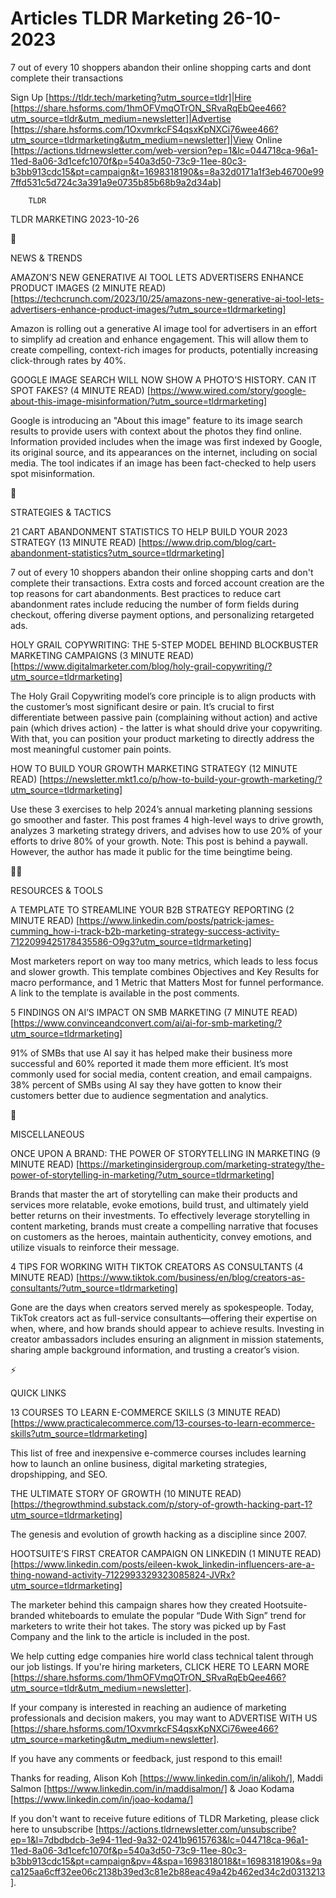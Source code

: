 # Articles TLDR Marketing 26-10-2023

7 out of every 10 shoppers abandon their online shopping carts and
dont complete their transactions  

Sign Up [https://tldr.tech/marketing?utm_source=tldr]|Hire
[https://share.hsforms.com/1hmOFVmqOTrON_SRvaRqEbQee466?utm_source=tldr&utm_medium=newsletter]|Advertise
[https://share.hsforms.com/1OxvmrkcFS4qsxKpNXCi76wee466?utm_source=tldrmarketing&utm_medium=newsletter]|View
Online
[https://actions.tldrnewsletter.com/web-version?ep=1&lc=044718ca-96a1-11ed-8a06-3d1cefc1070f&p=540a3d50-73c9-11ee-80c3-b3bb913cdc15&pt=campaign&t=1698318190&s=8a32d0171a1f3eb46700e997ffd531c5d724c3a391a9e0735b85b68b9a2d34ab]


		TLDR 

TLDR MARKETING 2023-10-26

📱 

NEWS & TRENDS

 AMAZON’S NEW GENERATIVE AI TOOL LETS ADVERTISERS ENHANCE PRODUCT
IMAGES (2 MINUTE READ)
[https://techcrunch.com/2023/10/25/amazons-new-generative-ai-tool-lets-advertisers-enhance-product-images/?utm_source=tldrmarketing]


 Amazon is rolling out a generative AI image tool for advertisers in
an effort to simplify ad creation and enhance engagement. This will
allow them to create compelling, context-rich images for products,
potentially increasing click-through rates by 40%. 

 GOOGLE IMAGE SEARCH WILL NOW SHOW A PHOTO’S HISTORY. CAN IT SPOT
FAKES? (4 MINUTE READ)
[https://www.wired.com/story/google-about-this-image-misinformation/?utm_source=tldrmarketing]


 Google is introducing an "About this image" feature to its image
search results to provide users with context about the photos they
find online. Information provided includes when the image was first
indexed by Google, its original source, and its appearances on the
internet, including on social media. The tool indicates if an image
has been fact-checked to help users spot misinformation. 

🚀 

STRATEGIES & TACTICS

 21 CART ABANDONMENT STATISTICS TO HELP BUILD YOUR 2023 STRATEGY (13
MINUTE READ)
[https://www.drip.com/blog/cart-abandonment-statistics?utm_source=tldrmarketing]


 7 out of every 10 shoppers abandon their online shopping carts and
don't complete their transactions. Extra costs and forced account
creation are the top reasons for cart abandonments. Best practices to
reduce cart abandonment rates include reducing the number of form
fields during checkout, offering diverse payment options, and
personalizing retargeted ads. 

 HOLY GRAIL COPYWRITING: THE 5-STEP MODEL BEHIND BLOCKBUSTER MARKETING
CAMPAIGNS (3 MINUTE READ)
[https://www.digitalmarketer.com/blog/holy-grail-copywriting/?utm_source=tldrmarketing]


 The Holy Grail Copywriting model’s core principle is to align
products with the customer’s most significant desire or pain. It’s
crucial to first differentiate between passive pain (complaining
without action) and active pain (which drives action) - the latter is
what should drive your copywriting. With that, you can position your
product marketing to directly address the most meaningful customer
pain points. 

 HOW TO BUILD YOUR GROWTH MARKETING STRATEGY (12 MINUTE READ)
[https://newsletter.mkt1.co/p/how-to-build-your-growth-marketing/?utm_source=tldrmarketing]


 Use these 3 exercises to help 2024’s annual marketing planning
sessions go smoother and faster. This post frames 4 high-level ways to
drive growth, analyzes 3 marketing strategy drivers, and advises how
to use 20% of your efforts to drive 80% of your growth. Note: This
post is behind a paywall. However, the author has made it public for
the time beingtime being. 

🧑‍💻 

RESOURCES & TOOLS

 A TEMPLATE TO STREAMLINE YOUR B2B STRATEGY REPORTING (2 MINUTE READ)
[https://www.linkedin.com/posts/patrick-james-cumming_how-i-track-b2b-marketing-strategy-success-activity-7122099425178435586-O9g3?utm_source=tldrmarketing]


 Most marketers report on way too many metrics, which leads to less
focus and slower growth. This template combines Objectives and Key
Results for macro performance, and 1 Metric that Matters Most for
funnel performance. A link to the template is available in the post
comments. 

 5 FINDINGS ON AI’S IMPACT ON SMB MARKETING (7 MINUTE READ)
[https://www.convinceandconvert.com/ai/ai-for-smb-marketing/?utm_source=tldrmarketing]


 91% of SMBs that use AI say it has helped make their business more
successful and 60% reported it made them more efficient. It’s most
commonly used for social media, content creation, and email campaigns.
38% percent of SMBs using AI say they have gotten to know their
customers better due to audience segmentation and analytics. 

🎁 

MISCELLANEOUS

 ONCE UPON A BRAND: THE POWER OF STORYTELLING IN MARKETING (9 MINUTE
READ)
[https://marketinginsidergroup.com/marketing-strategy/the-power-of-storytelling-in-marketing/?utm_source=tldrmarketing]


 Brands that master the art of storytelling can make their products
and services more relatable, evoke emotions, build trust, and
ultimately yield better returns on their investments. To effectively
leverage storytelling in content marketing, brands must create a
compelling narrative that focuses on customers as the heroes, maintain
authenticity, convey emotions, and utilize visuals to reinforce their
message. 

 4 TIPS FOR WORKING WITH TIKTOK CREATORS AS CONSULTANTS (4 MINUTE
READ)
[https://www.tiktok.com/business/en/blog/creators-as-consultants/?utm_source=tldrmarketing]


 Gone are the days when creators served merely as spokespeople. Today,
TikTok creators act as full-service consultants—offering their
expertise on when, where, and how brands should appear to achieve
results. Investing in creator ambassadors includes ensuring an
alignment in mission statements, sharing ample background information,
and trusting a creator’s vision. 

⚡ 

QUICK LINKS

 13 COURSES TO LEARN E-COMMERCE SKILLS (3 MINUTE READ)
[https://www.practicalecommerce.com/13-courses-to-learn-ecommerce-skills?utm_source=tldrmarketing]


 This list of free and inexpensive e-commerce courses includes
learning how to launch an online business, digital marketing
strategies, dropshipping, and SEO. 

 THE ULTIMATE STORY OF GROWTH (10 MINUTE READ)
[https://thegrowthmind.substack.com/p/story-of-growth-hacking-part-1?utm_source=tldrmarketing]


 The genesis and evolution of growth hacking as a discipline since
2007. 

 HOOTSUITE’S FIRST CREATOR CAMPAIGN ON LINKEDIN (1 MINUTE READ)
[https://www.linkedin.com/posts/eileen-kwok_linkedin-influencers-are-a-thing-nowand-activity-7122993329323085824-JVRx?utm_source=tldrmarketing]


 The marketer behind this campaign shares how they created
Hootsuite-branded whiteboards to emulate the popular “Dude With
Sign” trend for marketers to write their hot takes. The story was
picked up by Fast Company and the link to the article is included in
the post. 

 We help cutting edge companies hire world class technical talent
through our job listings. If you're hiring marketers, CLICK HERE TO
LEARN MORE
[https://share.hsforms.com/1hmOFVmqOTrON_SRvaRqEbQee466?utm_source=tldr&utm_medium=newsletter].


If your company is interested in reaching an audience of marketing
professionals and decision makers, you may want to ADVERTISE WITH US
[https://share.hsforms.com/1OxvmrkcFS4qsxKpNXCi76wee466?utm_source=marketing&utm_medium=newsletter].


If you have any comments or feedback, just respond to this email! 

Thanks for reading, 
Alison Koh [https://www.linkedin.com/in/alikoh/], Maddi Salmon
[https://www.linkedin.com/in/maddisalmon/] & Joao Kodama
[https://www.linkedin.com/in/joao-kodama/] 

If you don't want to receive future editions of TLDR Marketing,
please click here to unsubscribe
[https://actions.tldrnewsletter.com/unsubscribe?ep=1&l=7dbdbdcb-3e94-11ed-9a32-0241b9615763&lc=044718ca-96a1-11ed-8a06-3d1cefc1070f&p=540a3d50-73c9-11ee-80c3-b3bb913cdc15&pt=campaign&pv=4&spa=1698318018&t=1698318190&s=9aca125aa6cff32ee06c2138b39ed3c81e2b88eac49a42b462ed34c2d0313213].


 